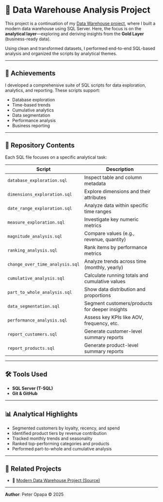 # 🧪 Data Warehouse Analysis Project

This project is a continuation of my [Data Warehouse project](https://github.com/Peter-Opapa/sql-server-data-warehouse-project), where I built a modern data warehouse using SQL Server. Here, the focus is on the **analytical layer**—exploring and deriving insights from the **Gold Layer** (business-ready data).

Using clean and transformed datasets, I performed end-to-end SQL-based analysis and organized the scripts by analytical themes.

---

## 📌 Achievements

I developed a comprehensive suite of SQL scripts for data exploration, analytics, and reporting. These scripts support:

- Database exploration  
- Time-based trends  
- Cumulative analytics  
- Data segmentation  
- Performance analysis  
- Business reporting  

---

## 📂 Repository Contents

Each SQL file focuses on a specific analytical task:

| Script                             | Description                                      |
|-----------------------------------|--------------------------------------------------|
| `database_exploration.sql`        | Inspect table and column metadata               |
| `dimensions_exploration.sql`      | Explore dimensions and their attributes         |
| `date_range_exploration.sql`      | Analyze data within specific time ranges        |
| `measure_exploration.sql`         | Investigate key numeric metrics                 |
| `magnitude_analysis.sql`          | Compare values (e.g., revenue, quantity)        |
| `ranking_analysis.sql`            | Rank items by performance metrics               |
| `change_over_time_analysis.sql`   | Analyze trends across time (monthly, yearly)    |
| `cumulative_analysis.sql`         | Calculate running totals and cumulative values  |
| `part_to_whole_analysis.sql`      | Show data distribution and proportions          |
| `data_segmentation.sql`           | Segment customers/products for deeper insights  |
| `performance_analysis.sql`        | Assess key KPIs like AOV, frequency, etc.       |
| `report_customers.sql`            | Generate customer-level summary reports         |
| `report_products.sql`             | Generate product-level summary reports          |

---

## 🛠 Tools Used

- **SQL Server (T-SQL)**  
- **Git & GitHub**

---

## 📊 Analytical Highlights

- Segmented customers by loyalty, recency, and spend
- Identified product tiers by revenue contribution
- Tracked monthly trends and seasonality
- Ranked top-performing categories and products
- Performed part-to-whole and cumulative analysis

---

## 🔗 Related Projects

- 🎯 [Modern Data Warehouse Project (Source)](https://github.com/Peter-Opapa/sql-server-data-warehouse-project)

---

**Author**: Peter Opapa © 2025
